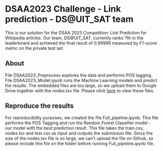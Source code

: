 # DSAA2023 Challenge - Link prediction - DS@UIT_SAT team
This is our solution for the DSAA 2023 Competition: Link Prediction for Wikipedia articles. Our team, DS@UIT_SAT, currently ranks 7th in the leaderboard and achieved the final result of 0.99999 measured by F1-score metric on the private test set. <br />
## About
File DSAA2023_Preprocess explores the data and performs POS tagging. File DSAA2023_Model.ipynb runs the Machine Learning models and predict the results. The embedded files are too large, so we upload them to Google Drive together with the nodes.tsv file. Please click [here](https://drive.google.com/drive/folders/1PJi_n29WQRMFg4ZmmZ47YknPErrXojKX?usp=sharing) to view these files. <br />
## Reproduce the results
For reproducibility purposes, we created the file Full_pipeline.ipynb. This file performs the POS Tagging and run the Random Forest Classifier model - our model with the best prediction result. This file takes the train.csv, nodes.tsv and test.csv as input and outputs the submission file. Since the size of the nodes.tsv file is so large, we can't upload the file on Github, so please include this file on the folder before running Full_pipeline.ipynb file.
